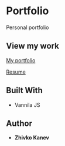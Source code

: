 # Portfolio

Personal portfolio

## View my work

[My portfolio](https://zhkanev.github.io/portfolio/)

[Resume](https://zhkanev.github.io/portfolio/documents/resume.pdf)

## Built With

- Vannila JS

## Author

- **Zhivko Kanev**

